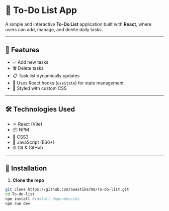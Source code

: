 # 📝 To-Do List App

A simple and interactive **To-Do List** application built with **React**, where users can add, manage, and delete daily tasks.

---

## 🚀 Features

- ✅ Add new tasks
- 🗑️ Delete tasks
- 📋 Task list dynamically updates
- 💾 Uses React hooks (`useState`) for state management
- 🎨 Styled with custom CSS

---
## 🛠️ Technologies Used

- ⚛️ React (Vite)
- 📦 NPM
- 💅 CSS3
- 🧠 JavaScript (ES6+)
- 🌐 Git & GitHub

---

## 🔧 Installation

1. **Clone the repo**  
```bash
git clone https://github.com/Swastika708/To-do-list.git
cd To-do-list
npm install #install dependencies
npm run dev

